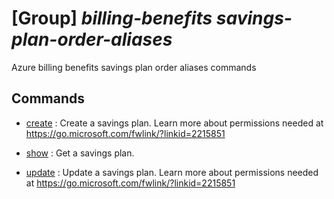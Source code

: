 # [Group] _billing-benefits savings-plan-order-aliases_

Azure billing benefits savings plan order aliases commands

## Commands

- [create](/Commands/billing-benefits/savings-plan-order-aliases/_create.md)
: Create a savings plan. Learn more about permissions needed at https://go.microsoft.com/fwlink/?linkid=2215851

- [show](/Commands/billing-benefits/savings-plan-order-aliases/_show.md)
: Get a savings plan.

- [update](/Commands/billing-benefits/savings-plan-order-aliases/_update.md)
: Update a savings plan. Learn more about permissions needed at https://go.microsoft.com/fwlink/?linkid=2215851
